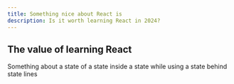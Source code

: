 ```yaml
---
title: Something nice about React is
description: Is it worth learning React in 2024?
---
```

## The value of learning React

Something about a state of a state inside a state while using a state behind state lines